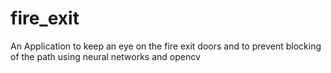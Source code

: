 # fire_exit
An Application to keep an eye on the fire exit doors and to prevent blocking of the path using neural networks and opencv
